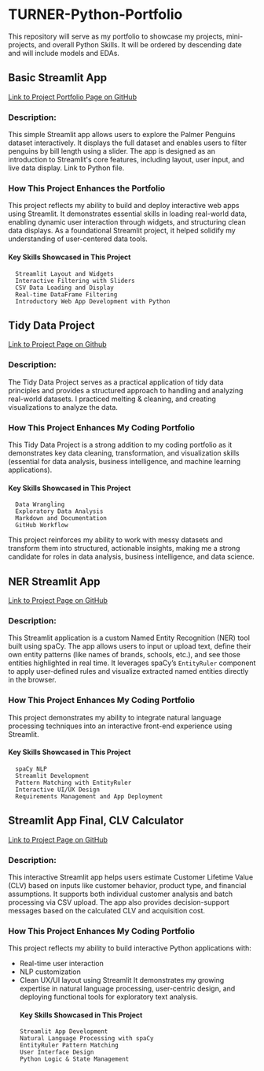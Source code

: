 # TURNER-Python-Portfolio
This repository will serve as my portfolio to showcase my projects, mini-projects, and overall Python Skills. It will be ordered by descending date and will include models and EDAs. 

## Basic Streamlit App
[Link to Project Portfolio Page on GitHub](https://github.com/paulinaturner/TURNER-Python-Portfolio/tree/main/basic-streamlit-app)
### Description:
This simple Streamlit app allows users to explore the Palmer Penguins dataset interactively. It displays the full dataset and enables users to filter penguins by bill length using a slider. The app is designed as an introduction to Streamlit's core features, including layout, user input, and live data display.
Link to Python file.

### How This Project Enhances the Portfolio
This project reflects my ability to build and deploy interactive web apps using Streamlit. It demonstrates essential skills in loading real-world data, enabling dynamic user interaction through widgets, and structuring clean data displays. As a foundational Streamlit project, it helped solidify my understanding of user-centered data tools.
   #### Key Skills Showcased in This Project
      Streamlit Layout and Widgets
      Interactive Filtering with Sliders
      CSV Data Loading and Display
      Real-time DataFrame Filtering
      Introductory Web App Development with Python

## Tidy Data Project
[Link to Project Page on Github](https://github.com/paulinaturner/TURNER-Python-Portfolio/tree/main/TidyData-Project) 
### Description:
The Tidy Data Project serves as a practical application of tidy data principles and provides a structured approach to handling and analyzing real-world datasets. I practiced melting & cleaning, and creating visualizations to analyze the data. 

###  How This Project Enhances My Coding Portfolio
This Tidy Data Project is a strong addition to my coding portfolio as it demonstrates key data cleaning, transformation, and visualization skills (essential for data analysis, business intelligence, and machine learning applications).
   #### Key Skills Showcased in This Project
      Data Wrangling 
      Exploratory Data Analysis
      Markdown and Documentation
      GitHub Workflow

   This project reinforces my ability to work with messy datasets and transform them into structured, actionable insights, making me 
   a strong candidate for roles in data analysis, business intelligence, and data science. 

## NER Streamlit App
[Link to Project Page on GitHub](https://github.com/paulinaturner/TURNER-Python-Portfolio/blob/07f37726645a6b28a97a4120f77daf6cc2ad9734/NERStreamlitApp/NERStreamlitApp.py)

### Description:
This Streamlit application is a custom Named Entity Recognition (NER) tool built using spaCy. The app allows users to input or upload text, define their own entity patterns (like names of brands, schools, etc.), and see those entities highlighted in real time. It leverages spaCy’s `EntityRuler` component to apply user-defined rules and visualize extracted named entities directly in the browser.

### How This Project Enhances My Coding Portfolio
This project demonstrates my ability to integrate natural language processing techniques into an interactive front-end experience using Streamlit. 
   #### Key Skills Showcased in This Project
      spaCy NLP  
      Streamlit Development  
      Pattern Matching with EntityRuler  
      Interactive UI/UX Design  
      Requirements Management and App Deployment

## Streamlit App Final, CLV Calculator
[Link to Project Page on GitHub](https://github.com/paulinaturner/TURNER-Python-Portfolio/tree/main/StreamlitAppFinal)

### Description:
This interactive Streamlit app helps users estimate Customer Lifetime Value (CLV) based on inputs like customer behavior, product type, and financial assumptions. It supports both individual customer analysis and batch processing via CSV upload. The app also provides decision-support messages based on the calculated CLV and acquisition cost.

### How This Project Enhances My Coding Portfolio
This project reflects my ability to build interactive Python applications with:
- Real-time user interaction
- NLP customization
- Clean UX/UI layout using Streamlit
It demonstrates my growing expertise in natural language processing, user-centric design, and deploying functional tools for exploratory text analysis.
   #### Key Skills Showcased in This Project
      Streamlit App Development  
      Natural Language Processing with spaCy  
      EntityRuler Pattern Matching  
      User Interface Design  
      Python Logic & State Management  

